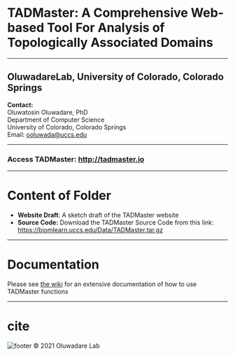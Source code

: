 # TADMaster: A Comprehensive Web-based Tool For Analysis of Topologically Associated Domains 
------------------------------------------------------------------------------------------------------------------------------------
**OluwadareLab, University of Colorado, Colorado Springs**
----------------------------------------------------------------------

**Contact:** <br />
	Oluwatosin Oluwadare, PhD <br />
	Department of Computer Science <br />
	University of Colorado, Colorado Springs <br />
	Email: ooluwada@uccs.edu 

--------------------------------------------------------------------
### Access TADMaster:  http://tadmaster.io

--------------------------------------------------------------------	
# Content of Folder

* **Website Draft**: A sketch draft of the TADMaster website
* **Source Code:** Download the TADMaster Source Code from this link: https://biomlearn.uccs.edu/Data/TADMaster.tar.gz

--------------------------------------------------------------------		

# Documentation

Please see [the wiki](https://github.com/OluwadareLab/TADMaster/wiki) for an extensive documentation of how to use TADMaster functions


--------------------------------------------------------------------		

# cite





 ![footer](http://biomlearn.uccs.edu/static/image/UCCS_Logo.png) © 2021 Oluwadare Lab 
	  
	



